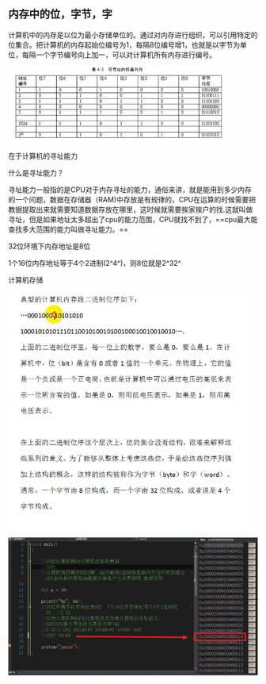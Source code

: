 ## 内存中的位，字节，字

计算机中的内存是以位为最小存储单位的。通过对内存进行组织，可以引用特定的位集合。把计算机的内存起始位编号为1，每隔8位编号增1，也就是以字节为单位，每隔一个字节编号向上加一，可以对计算机所有内存进行编号。

![image-20201231205954397](assets/image-20201231205954397.png)





在于计算机的寻址能力

什么是寻址能力？

寻址能力一般指的是CPU对于内存寻址的能力，通俗来讲，就是能用到多少内存的一个问题，数据在存储器（RAM)中存放是有规律的，CPU在运算的时候需要把教据提取出来就需要知道数据存放在哪里，这时候就需要挨家挨户的找.这就叫做寻址，但是如果地址太多超出了cpu的能力范围，CPU就找不到了，==cpu最大能查找多大范围的能力叫做寻址能力。==

32位环境下内存地址是8位

1个16位内存地址等于4个2进制(2^4^)，则8位就是2^32^



计算机存储

![image-20201231204424769](assets/image-20201231204424769.png)

![image-20201231205911779](assets/image-20201231205911779.png)